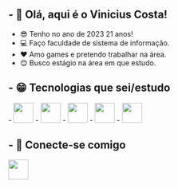 <link rel="stylesheet" href="https://cdn.jsdelivr.net/gh/devicons/devicon@v2.15.1/devicon.min.css">
          
## - 👋 Olá, aqui é o Vinicius Costa!

- 😎 Tenho no ano de 2023 21 anos!
- 💻 Faço faculdade de sistema de informação.
- ❤️ Amo games e pretendo trabalhar na área.
- 😊 Busco estágio na área em que estudo.


## - 😁 Tecnologias que sei/estudo
<div style="display: inline_block">
- <img width= 40px src="https://cdn.jsdelivr.net/gh/devicons/devicon/icons/html5/html5-original.svg" />
- <img width= 40px src="https://cdn.jsdelivr.net/gh/devicons/devicon/icons/css3/css3-original.svg" />
- <img width= 40px src="https://cdn.jsdelivr.net/gh/devicons/devicon/icons/javascript/javascript-original.svg" />
- <img width= 40px src="https://cdn.jsdelivr.net/gh/devicons/devicon/icons/c/c-original.svg" />
- <img width= 40px src="https://cdn.jsdelivr.net/gh/devicons/devicon/icons/postgresql/postgresql-original.svg" />
          
</div> 


## - 🤩 Conecte-se comigo 

<div> 
<a href=www.linkedin.com/in/vini-costa1012>
<img width= 40px src="https://cdn.jsdelivr.net/gh/devicons/devicon/icons/linkedin/linkedin-original.svg" />   
</div>
          
